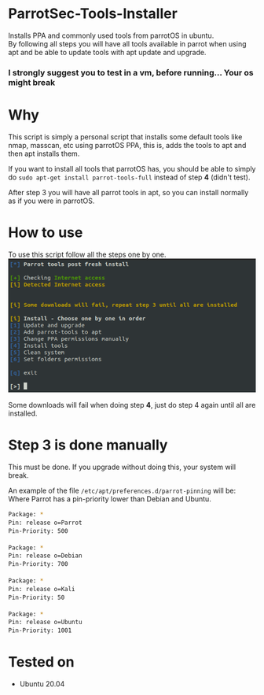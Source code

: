 # ParrotSec-Tools-Installer
Installs PPA and commonly used tools from parrotOS in ubuntu.  
By following all steps you will have all tools available in parrot when using apt and be able to update tools with apt update and upgrade.

### **I strongly suggest you to test in a vm, before running... Your os might break**

# Why
This script is simply a personal script that installs some default tools like nmap, masscan, etc using parrotOS PPA, this is, adds the tools to apt and then apt installs them.

If you want to install all tools that parrotOS has, you should be able to simply do `sudo apt-get install parrot-tools-full` instead of step **4** (didn't test).

After step 3 you will have all parrot tools in apt, so you can install normally as if you were in parrotOS.

# How to use
To use this script follow all the steps one by one.  
![Script](script.png)

Some downloads will fail when doing step **4**, just do step 4 again until all are installed.

# Step 3 is done manually
This must be done. If you upgrade without doing this, your system will break.

An example of the file `/etc/apt/preferences.d/parrot-pinning` will be:  
Where Parrot has a pin-priority lower than Debian and Ubuntu.
```bash
Package: *
Pin: release o=Parrot
Pin-Priority: 500

Package: *
Pin: release o=Debian
Pin-Priority: 700

Package: *
Pin: release o=Kali
Pin-Priority: 50

Package: *
Pin: release o=Ubuntu
Pin-Priority: 1001
```

# Tested on
+ Ubuntu 20.04


